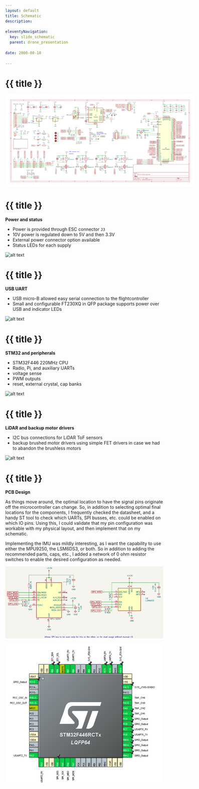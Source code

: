 ```yaml
---
layout: default
title: Schematic
description:

eleventyNavigation:
  key: slide_schematic
  parent: drone_presentation
  
date: 2000-00-10

---
```


<div class="carousel-item" style="height: 100%">
<h1 class="text-center mt-3">{{ title }}</h1>

<div class="container align-content-center" style="height: 100%; width: 120%">

![alt text](ECE477_PCB.svg "Final schematic (IMU is on its own page)")

</div>
</div>


<!--
INSERT sections of schematic design
-->

<div class="carousel-item" style="height: 100%">
<h1 class="text-center mt-3">{{ title }}</h1>

<div class="container align-content-center" style="height: 100%">
<div class="row">
<div class="col-lg-5 align-content-center">

**Power and status**
- Power is provided through ESC connector `J3`
- 10V power is regulated down to 5V and then 3.3V
- External power connector option available
- Status LEDs for each supply

</div>
<div class="col-lg-7 align-content-center">

![alt text](<svg/ECE477_PCB-cropped.svg> "Power and status section")

</div>
</div>
</div>
</div>


<div class="carousel-item" style="height: 100%">
<h1 class="text-center mt-3">{{ title }}</h1>

<div class="container align-content-center" style="height: 100%">
<div class="row">
<div class="col-lg-4 align-content-center">

**USB UART**
- USB micro-B allowed easy serial connection to the flightcontroller
- Small and configurable FT230XQ in QFP package supports power over USB and indicator LEDs

</div>
<div class="col-lg-8 align-content-center">

![alt text](<svg/ECE477_PCB-cropped (1).svg> "FTDI UART")

</div>
</div>
</div>
</div>




<div class="carousel-item" style="height: 100%">
<h1 class="text-center mt-3">{{ title }}</h1>

<div class="container align-content-center" style="height: 100%">
<div class="row">
<div class="col-lg-4 align-content-center">

**STM32 and peripherals**
- STM32F446 220MHz CPU
- Radio, Pi, and auxiliary UARTs
- voltage sense
- PWM outputs
- reset, external crystal, cap banks

</div>
<div class="col-lg-8 align-content-center">

![alt text](<svg/ECE477_PCB-cropped (2).svg> "STM32")

</div>
</div>
</div>
</div>

<div class="carousel-item" style="height: 100%">
<h1 class="text-center mt-3">{{ title }}</h1>

<div class="container align-content-center" style="height: 100%">
<div class="row">
<div class="col-lg-4 align-content-center">

**LiDAR and backup motor drivers**
- I2C bus connections for LiDAR ToF sensors
- backup brushed motor drivers using simple FET drivers
  in case we had to abandon the brushless motors

</div>
<div class="col-lg-8 align-content-center">

![alt text](<svg/ECE477_PCB-cropped (4).svg> "LiDAR and brushed motors")

</div>
</div>
</div>
</div>

<div class="carousel-item" style="height: 100%">
<h1 class="text-center mt-3">{{ title }}</h1>

<div class="container align-content-center" style="height: 100%">
<div class="row">
<div class="col-lg-7 align-content-center">

**PCB Design**

As things move around, the optimal location to have the signal pins originate off the microcontroller can change. So, in addition to selecting optimal final locations for the components, I frequently checked the datasheet, and a handy ST tool to check which UARTs, SPI busses, etc. could be enabled on which IO pins. Using this, I could validate that my pin configuration was workable with my physical layout, and then implement that on my schematic.

Implementing the IMU was mildly interesting, as I want the capability to use either the MPU9250, the LSM6DS3, or both. So in addition to adding the recommended parts, caps, etc., I added a network of 0 ohm resistor switches to enable the desired configuration as needed.

![Alt text](../wk7/image-1.png "Dual IMU configuration")

</div>
<div class="col-lg-5 align-content-center">

![Alt text](../wk7/image.png "STM32F446 pin mappings")

</div>
</div>
</div>
</div>
